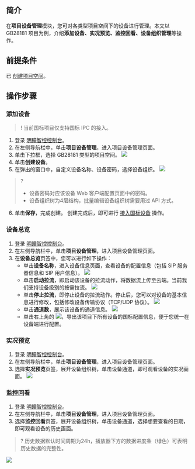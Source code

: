 ## 简介

在**项目设备管理**模块，您可对各类型项目空间下的设备进行管理。本文以 GB28181 项目为例，介绍**添加设备、实况预览、监控回看、设备组织管理**等操作。

## 前提条件

已 [创建项目空间](https://cloud.tencent.com/document/product/1344/69833)。

## 操作步骤

### 添加设备

>! 当前国标项目仅支持国标 IPC 的接入。
>

1. 登录 [明瞳智控控制台](https://console.cloud.tencent.com/iss)。
2. 在左侧导航栏中，单击**项目设备管理**，进入项目设备管理页面。
3. 单击下拉框，选择 GB28181 类型的项目空间。
![](https://qcloudimg.tencent-cloud.cn/raw/09f4421a80aab641dc93d7123f4d4b1b.png)
4. 单击**创建设备**。
5. 在弹出的窗口中，自定义设备名称、设备密码，选择设备组织。
![](https://qcloudimg.tencent-cloud.cn/raw/ac8c44054bb1ba5a0daee18229fea606.png)
>?
> - 设备密码对应该设备 Web 客户端配置页面中的密码。
> - 设备组织树为4层结构，批量编辑设备组织树需要用过 API 方式。
> 
6. 单击**保存**，完成创建。
创建完成后，即可进行 [接入国标设备](https://cloud.tencent.com/document/product/1344/70084) 操作。


### 设备总览

1. 登录 [明瞳智控控制台](https://console.cloud.tencent.com/iss)。
2. 在左侧导航栏中，单击**项目设备管理**，进入项目设备管理页面。
3. 在**设备总览**页签中，您可以进行如下操作：
   - 单击**设备名称**，进入设备信息页面，查看设备的配置信息（包括 SIP 服务器信息和 SIP 用户信息）。
   ![](https://qcloudimg.tencent-cloud.cn/raw/42ef75dbd26e5a1f86c1c9d31501487f.png)
   - 单击**启动拉流**，即启动该设备的拉流动作，将数据流上传至云端。当前我们支持设备级别的按需拉流。
   ![](https://qcloudimg.tencent-cloud.cn/raw/e80fc3ad26598f465efb6aaf4050de08.png)
   - 单击**停止拉流**，即停止设备的拉流动作。停止后，您可以对设备的基本信息进行修改，包括修改设备传输协议（TCP/UDP 协议）。
   ![](https://qcloudimg.tencent-cloud.cn/raw/7c15a05cbc7561f8bfafbc97f9ec81aa.png)
   - 单击**通道数**，展示该设备的通道信息。
   ![](https://qcloudimg.tencent-cloud.cn/raw/8be5c99cbf2b46da5578115b0dd14fc8.png)
	- 单击右上角的 ![](https://qcloudimg.tencent-cloud.cn/raw/4467b9d24fd25f6d80bd96f7c3230ed8.png)，导出该项目下所有设备的国标配置信息，便于您统一在设备端进行配置。


### 实况预览

1. 登录 [明瞳智控控制台](https://console.cloud.tencent.com/iss)。
2. 在左侧导航栏中，单击**项目设备管理**，进入项目设备管理页面。
3. 选择**实况预览**页签，展开设备组织树，单击设备通道，即可观看设备的实况画面。
![](https://qcloudimg.tencent-cloud.cn/raw/36efc3a355f350a838a07c8f30029ff7.png)


### 监控回看

1. 登录 [明瞳智控控制台](https://console.cloud.tencent.com/iss)。
2. 在左侧导航栏中，单击**项目设备管理**，进入项目设备管理页面。
3. 选择**监控回看**页签，展开设备组织树，单击设备通道，选择想要查看的日期，即可观看设备的历史画面。
>? 历史数据默认时间周期为24h，播放器下方的数据进度条（绿色）可表明历史数据的完整性。
>
![](https://qcloudimg.tencent-cloud.cn/raw/31d03ad02d6e491285ddb5bb2cc625c6.png)






